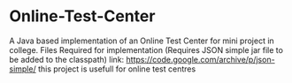 # Online-Test-Center
A Java based implementation of an Online Test Center for mini project in college.
Files Required  for implementation
(Requires JSON simple jar file to be added to the classpath) link: https://code.google.com/archive/p/json-simple/
this project is usefull for online test centres
